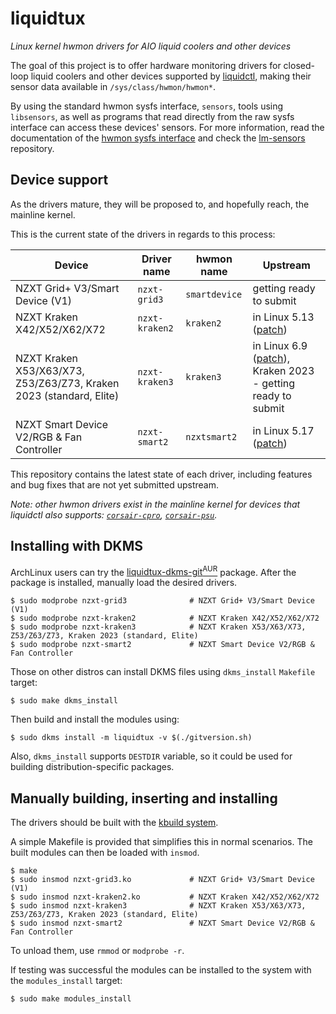 # liquidtux

_Linux kernel hwmon drivers for AIO liquid coolers and other devices_

The goal of this project is to offer hardware monitoring drivers for
closed-loop liquid coolers and other devices supported by [liquidctl], making
their sensor data available in `/sys/class/hwmon/hwmon*`.

By using the standard hwmon sysfs interface, `sensors`, tools using
`libsensors`, as well as programs that read directly from the raw sysfs
interface can access these devices' sensors.  For more information, read the
documentation of the [hwmon sysfs interface] and check the [lm-sensors]
repository.

## Device support

As the drivers mature, they will be proposed to, and hopefully reach, the
mainline kernel.

This is the current state of the drivers in regards to this process:

| Device | Driver name | hwmon name | Upstream |
| --- | --- | --- | --- |
| NZXT Grid+ V3/Smart Device (V1) | `nzxt-grid3` | `smartdevice` | getting ready to submit | |
| NZXT Kraken X42/X52/X62/X72 | `nzxt-kraken2` | `kraken2` | in Linux 5.13 ([patch][p-kraken2-v2]) |
| NZXT Kraken X53/X63/X73, Z53/Z63/Z73, Kraken 2023 (standard, Elite) | `nzxt-kraken3` | `kraken3` | in Linux 6.9 ([patch][p-kraken3]), Kraken 2023 - getting ready to submit |
| NZXT Smart Device V2/RGB & Fan Controller | `nzxt-smart2` | `nzxtsmart2` | in Linux 5.17 ([patch][p-smart2]) |

This repository contains the latest state of each driver, including features
and bug fixes that are not yet submitted upstream.

_Note: other hwmon drivers exist in the mainline kernel for devices that
liquidctl also supports: [`corsair-cpro`], [`corsair-psu`]._

## Installing with DKMS

ArchLinux users can try the
[liquidtux-dkms-git<sup>AUR</sup>][liquidtux-dkms-git-aur]
package.  After the package is installed, manually load the desired drivers.

```
$ sudo modprobe nzxt-grid3              # NZXT Grid+ V3/Smart Device (V1)
$ sudo modprobe nzxt-kraken2            # NZXT Kraken X42/X52/X62/X72
$ sudo modprobe nzxt-kraken3            # NZXT Kraken X53/X63/X73, Z53/Z63/Z73, Kraken 2023 (standard, Elite)
$ sudo modprobe nzxt-smart2             # NZXT Smart Device V2/RGB & Fan Controller
```

Those on other distros can install DKMS files using `dkms_install` `Makefile`
target:

```
$ sudo make dkms_install
```

Then build and install the modules using:

```
$ sudo dkms install -m liquidtux -v $(./gitversion.sh)
```

Also, `dkms_install` supports `DESTDIR` variable, so it could be used for
building distribution-specific packages.

## Manually building, inserting and installing

The drivers should be built with the [kbuild system].

A simple Makefile is provided that simplifies this in normal scenarios.  The
built modules can then be loaded with `insmod`.

```
$ make
$ sudo insmod nzxt-grid3.ko             # NZXT Grid+ V3/Smart Device (V1)
$ sudo insmod nzxt-kraken2.ko           # NZXT Kraken X42/X52/X62/X72
$ sudo insmod nzxt-kraken3              # NZXT Kraken X53/X63/X73, Z53/Z63/Z73, Kraken 2023 (standard, Elite)
$ sudo insmod nzxt-smart2               # NZXT Smart Device V2/RGB & Fan Controller
```

To unload them, use `rmmod` or `modprobe -r`.

If testing was successful the modules can be installed to the system with the
`modules_install` target:

```
$ sudo make modules_install
```

[`corsair-cpro`]: https://www.kernel.org/doc/html/latest/hwmon/corsair-cpro.html
[`corsair-psu`]: https://www.kernel.org/doc/html/latest/hwmon/corsair-psu.html
[dkms.conf]: dkms.conf
[hwmon sysfs interface]: https://www.kernel.org/doc/Documentation/hwmon/sysfs-interface
[kbuild system]: https://github.com/torvalds/linux/blob/master/Documentation/kbuild/modules.txt
[liquidctl]: https://github.com/jonasmalacofilho/liquidctl
[liquidtux-dkms-git-aur]: https://aur.archlinux.org/packages/liquidtux-dkms-git/
[lm-sensors]: https://github.com/lm-sensors/lm-sensors
[p-kraken2-v2]: https://patchwork.kernel.org/project/linux-hwmon/patch/20210319045544.416138-1-jonas@protocubo.io/
[p-kraken3]: https://patchwork.kernel.org/project/linux-hwmon/patch/20240129111932.368232-1-savicaleksa83@gmail.com/
[p-smart2]: https://patchwork.kernel.org/project/linux-hwmon/patch/20211031033058.151014-1-mezin.alexander@gmail.com/
